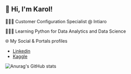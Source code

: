 ## 👋 Hi, I'm Karol!

👩🏻‍💻 Customer Configuration Specialist @ Intiaro 

👩🏻‍🎓 Learning Python for Data Analytics and Data Science

🌐 My Social & Portals profiles
- [Linkedin](https://www.linkedin.com/in/karolkruszy%C5%84skiinf0/)
- [Kaggle](https://www.kaggle.com/karolkrusznyski)

![Anurag's GitHub stats](https://github-readme-stats.vercel.app/api?username=karolkruszynski&show_icons=true&theme=dark)
